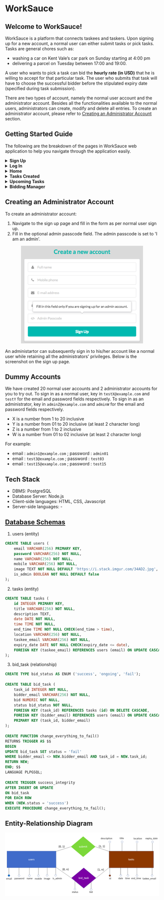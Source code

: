# WorkSauce

## Welcome to WorkSauce!

WorkSauce is a platform that connects taskees and taskers. Upon signing up for a new account, 
a normal user can either submit tasks or pick tasks. Tasks are general chores such as:
* washing a car on Kent Vale’s car park on Sunday starting at 4:00 pm
* delivering a parcel on Tuesday between 17:00 and 19:00. 

A user who wants to pick a task can bid the **hourly rate (in USD)** that he is willing to 
accept for that particular task. The user who submits that task will have to choose the 
successful bidder before the stipulated expiry date (specified during task submission).

There are two types of account, namely the normal user account and the administrator account. 
Besides all the functionalities available to the normal users, administrators can create, 
modify and delete all entries. To create an administrator account, please refer to 
[Creating an Administrator Account](#Creating-an-Administrator-Account) section.

## Getting Started Guide

The following are the breakdown of the pages in WorkSauce web application to help you navigate
through the application easily.

<details>
<summary><b>Sign Up</b></summary>
<br>
<p align="center">
  <img width="400" src="https://github.com/CS2102-Group29/WorkSauce/blob/master/screenshots/Sign_Up.png">
</p>
To sign up, simply fill in all the details required (shown in the figure above). The admin
passcode field can be left blank. It should only be filled in when creating an administrator 
accoun. There will be an alert message if you are trying to sign up using an already existing 
email address.
<br>
</details>

<details>
<summary><b>Log In</b></summary>
<br>
<p align="center">
  <img width="400" src="https://github.com/CS2102-Group29/WorkSauce/blob/master/screenshots/Log_in.png">
</p>
To log in, fill in the email and password field shown above.
<br>
</details>

<details>
<summary><b>Home</b></summary>
<br>
<p align="center">
  <img width="400" src="https://github.com/CS2102-Group29/WorkSauce/blob/master/screenshots/Home.png">
</p>
The home page shows all the tasks submitted by all the users. You can filter the tasks by using
the search bar on the top left hand corner of the screen.

Click on the name of the taskee to see his/her profile.

Click on the task title (the one following `Need help with`) to see the task details and bid
for the task.

Note that you will be able to see all the tasks you have submitted, but you will not be able 
to bid for those tasks.
<br>
</details>

<details>
<summary><b>Tasks Created</b></summary>
<br>
<p align="center">
  <img width="400" src="https://github.com/CS2102-Group29/WorkSauce/blob/master/screenshots/Tasks_Created.png">
</p>

You will be able to see all the tasks you have submitted here. You can click on the `Edit` and 
`Delete` buttons to edit and delete the task respectively. Note that you will not be able to
edit or delete tasks that have passed.

You will also be able to see all the bidders who are interested in the tasks. You can choose a
successful bidder by using the toggle button beside the name of the bidder, and click accept.
<br>
</details>

<details>
<summary><b>Upcoming Tasks</b></summary>
<br>
<p align="center">
  <img width="400" src="https://github.com/CS2102-Group29/WorkSauce/blob/master/screenshots/Upcoming_Tasks.png">
</p>

This is where you can see all the tasks you have successfully bidded and have yet to complete.
<br>
</details>

<details>
<summary><b>Bidding Manager</b></summary>
<br>
<p align="center">
  <img width="400" src="https://github.com/CS2102-Group29/WorkSauce/blob/master/screenshots/Bidding_Manager.png">
</p>

Bidding Manager collates all your bids in one place, whether they are successful, unsuccessful,
or still ongoing. 

For the ongoing bids, you can easily modify your bids from this page. You can
also see the lowest bid for the task so far. Note that the tasker is one who eventually
decides the successful bidder (which may or may not be based on the bids placed).

You can click on the task title or taskee name to see their details.
</details>
 
## Creating an Administrator Account

To create an administrator account:
1. Navigate to the sign up page and fill in the form as per normal user sign up. 
2. Fill in the optional admin passcode field. The admin passcode is set to 'I am an admin'. 

<p align="center">
  <img width="400" src="https://github.com/CS2102-Group29/WorkSauce/blob/master/screenshots/Admin_Passcode.png">
</p>

An administartor can subsequently sign in to his/her account like a normal user while 
retaining all the administrators' privileges. Below is the screenshot on the sign up page.

## Dummy Accounts

We have created 20 normal user accounts and 2 administrator accounts for you to try out.
To sign in as a normal user, key in `testX@example.com` and `testY` for the email and
password fields respectively.  To sign in as an administrator, key in `adminZ@example.com` and
`adminW` for the email and password fields respectively.

* X is a number from 1 to 20 inclusive
* Y is a number from 01 to 20 inclusive (at least 2 character long)
* Z is a number from 1 to 2 inclusive
* W is a number from 01 to 02 inclusive (at least 2 character long)

For example:

* email : `admin1@example.com` ; password : `admin01`
* email : `test3@example.com` ; password : `test03`
* email : `test15@example.com` ; password : `test15`

## Tech Stack

* DBMS: PostgreSQL
* Database Server: Node.js
* Client-side languages: HTML, CSS, Javascript
* Server-side languages: -

## [Database Schemas](data/schema.sql)

1. users (entity)
```sql
CREATE TABLE users (
    email VARCHAR(256) PRIMARY KEY,
    password VARCHAR(256) NOT NULL,
    name VARCHAR(256) NOT NULL,
    mobile VARCHAR(256) NOT NULL,
    image TEXT NOT NULL DEFAULT 'https://i.stack.imgur.com/34AD2.jpg',
    is_admin BOOLEAN NOT NULL DEFAULT false
);
```

2. tasks (entity)
```sql
CREATE TABLE tasks (
    id INTEGER PRIMARY KEY,
    title VARCHAR(256) NOT NULL,
    description TEXT,
    date DATE NOT NULL,
    time TIME NOT NULL,
    end_time TIME NOT NULL CHECK(end_time > time),
    location VARCHAR(256) NOT NULL,
    taskee_email VARCHAR(256) NOT NULL,
    expiry_date DATE NOT NULL CHECK(expiry_date <= date),
    FOREIGN KEY (taskee_email) REFERENCES users (email) ON UPDATE CASCADE
);
```

3. bid_task (relationship)
```sql
CREATE TYPE bid_status AS ENUM ('success', 'ongoing', 'fail');

CREATE TABLE bid_task (
    task_id INTEGER NOT NULL,
    bidder_email VARCHAR(256) NOT NULL,
    bid NUMERIC NOT NULL,
    status bid_status NOT NULL,
    FOREIGN KEY (task_id) REFERENCES tasks (id) ON DELETE CASCADE,
    FOREIGN KEY (bidder_email) REFERENCES users (email) ON UPDATE CASCADE,
    PRIMARY KEY (task_id, bidder_email)
);

CREATE FUNCTION change_everything_to_fail()
RETURNS TRIGGER AS $$
BEGIN
UPDATE bid_task SET status = 'fail'
WHERE bidder_email <> NEW.bidder_email AND task_id = NEW.task_id;
RETURN NEW;
END; $$
LANGUAGE PLPGSQL;

CREATE TRIGGER success_integrity
AFTER INSERT OR UPDATE
ON bid_task
FOR EACH ROW
WHEN (NEW.status = 'success')
EXECUTE PROCEDURE change_everything_to_fail();
```

## Entity-Relationship Diagram

<p align="center">
  <img width="800" src="https://github.com/CS2102-Group29/WorkSauce/blob/master/screenshots/ER_Diagram.png">
</p>
